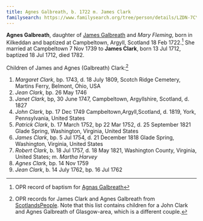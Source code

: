 ```yaml
---
title: Agnes Galbreath, b. 1722 m. James Clark
familysearch: https://www.familysearch.org/tree/person/details/LZDN-7CY
---
```

**Agnes Galbreath**, daughter of [James Galbreath](galbreath-james-1672.md) and *Mary Fleming*, born in Kilkeddan and baptized at Campbeltown, Argyll, Scotland 18 Feb 1722.[^birth] She married at Campbeltown 7 Nov 1739 to **James Clark**, born 13 Jul 1712, baptized 18 Jul 1712, died 1782.

Children of James and Agnes (Galbreath) Clark:[^children]

1. *Margaret Clark*, bp. 1743, d. 18 July 1809, Scotch Ridge Cemetery, Martins Ferry, Belmont, Ohio, USA
2. *Jean Clark*, bp. 26 May 1746
3. *Janet Clark*, bp, 30 June 1747, Campbeltown, Argyllshire, Scotland, d. 1827
4. *John Clark*, bp. 17 Dec 1749 Campbeltown,Argyll,Scotland, d. 1819, York, Pennsylvania, United States
5. *Patrick Clark*, b. 17 March 1752, bp 22 Mar 1752, d. 25 September 1821 Glade Spring, Washington, Virginia, United States
6. *James Clark*, bp. 5 Jul 1754, d. 21 December 1818 Glade Spring, Washington, Virginia, United States
7. *Robert Clark*, b. 18 Jul 1757, d. 18 May 1821, Washington County, Virginia, United States; m. *Martha Harvey*
8. *Agnes Clark*, bp. 14 Nov 1759
9. *Jean Clark*, b. 14 July 1762, bp. 16 Jul 1762


[^birth]: OPR record of baptism for [Agnas Galbreath](/sources/opr-campbeltown-births.md#1722-02-18-agnas-galbreath)

[^children]: OPR records for James Clark and Agnes Galbreath from [ScotlandsPeople](https://www.scotlandspeople.gov.uk/record-results?search_type=people&event=%28B%20OR%20C%20OR%20S%29&record_type%5B0%5D=opr_births&church_type=Old%20Parish%20Registers&dl_cat=church&dl_rec=church-births-baptisms&surname=clark&surname_so=syn&forename_so=syn&from_year=1743&to_year=1764&parent_names=clark&parent_names_so=soundex&parent_name_two=galb&parent_name_two_so=starts&record=Church%20of%20Scotland%20%28old%20parish%20registers%29%20Roman%20Catholic%20Church%20Other%20churches&sort=asc&order=Date&field=year).  Note that this list contains children for a John Clark and Agnes Galbreath of Glasgow-area, which is a different couple.
